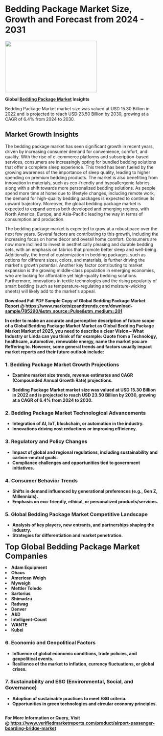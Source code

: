 <H1>Bedding Package Market Size, Growth and Forecast from 2024 - 2031</H1><img class="aligncenter size-medium wp-image-584254" src="https://thirdeyenews.in/wp-content/uploads/2024/09/Global-Market-Research-300x168.jpeg" alt="" width="300" height="168" /><p><strong>Global&nbsp;<a href="https://www.marketsizeandtrends.com/download-sample/785290/&amp;utm_source=Pulse&amp;utm_medium=201">Bedding Package Market</a> Insights</strong></p><p>Bedding Package Market market size was valued at USD 15.30 Billion in 2022 and is projected to reach USD 23.50 Billion by 2030, growing at a CAGR of 6.4% from 2024 to 2030.</p><p><h2>Market Growth Insights</h2> <p>The bedding package market has seen significant growth in recent years, driven by increasing consumer demand for convenience, comfort, and quality. With the rise of e-commerce platforms and subscription-based services, consumers are increasingly opting for bundled bedding solutions that offer a complete sleep experience. This trend has been fueled by the growing awareness of the importance of sleep quality, leading to higher spending on premium bedding products. The market is also benefiting from innovation in materials, such as eco-friendly and hypoallergenic fabrics, along with a shift towards more personalized bedding solutions. As people spend more time at home due to lifestyle changes, including remote work, the demand for high-quality bedding packages is expected to continue its upward trajectory. Moreover, the global bedding package market is expected to expand across both developed and emerging regions, with North America, Europe, and Asia-Pacific leading the way in terms of consumption and production.</p> <p><strong></strong></p> <p>The bedding package market is expected to grow at a robust pace over the next few years. Several factors are contributing to this growth, including the increasing focus on home décor and overall home comfort. Consumers are now more inclined to invest in aesthetically pleasing and durable bedding sets, with an emphasis on fabrics that promote better sleep and well-being. Additionally, the trend of customization in bedding packages, such as options for different sizes, colors, and materials, is further driving the market's growth potential. Another key factor contributing to market expansion is the growing middle-class population in emerging economies, who are looking for affordable yet high-quality bedding solutions. Furthermore, innovations in textile technologies and the rising popularity of smart bedding (such as temperature-regulating and moisture-wicking sheets) will likely add to the market's appeal.</p> <p><strong></p><p><span class=""><strong>Download Full PDF Sample Copy of Global Bedding Package Market Report</strong> @ <a href="https://www.marketsizeandtrends.com/download-sample/785290/&amp;utm_source=Pulse&amp;utm_medium=201" target="_blank">https://www.marketsizeandtrends.com/download-sample/785290/&amp;utm_source=Pulse&amp;utm_medium=201</a></span></p><p>In order to make an accurate and perceptive description of future scope of a Global&nbsp;Bedding Package Market Market as Global&nbsp;Bedding Package Market Market of 2025, you need to describe a clear Vision &ndash; What Industry or Linda can you think of for example: Quote from a Technology, healthcare, automotive, renewable energy, name the market you are Reffering to. However, some general trends and factors usually impact market reports and their future outlook include:</p><h3>1.&nbsp;<strong>Bedding Package Market Growth Projections</strong></h3><ul><li>Examine market size trends, revenue estimates and CAGR (Compounded Annual Growth Rate) projections.</li><li><p>Bedding Package Market market size was valued at USD 15.30 Billion in 2022 and is projected to reach USD 23.50 Billion by 2030, growing at a CAGR of 6.4% from 2024 to 2030.</p></li></ul><h3>2.&nbsp;<strong>Bedding Package Market Technological Advancements</strong></h3><ul><li>Integration of AI, IoT, blockchain, or automation in the industry.</li><li>Innovations driving cost reductions or improving efficiency.</li></ul><h3>3.&nbsp;<strong>Regulatory and Policy Changes</strong></h3><ul><li>Impact of global and regional regulations, including sustainability and carbon-neutral goals.</li><li>Compliance challenges and opportunities tied to government initiatives.</li></ul><h3>4.&nbsp;<strong>Consumer Behavior Trends</strong></h3><ul><li>Shifts in demand influenced by generational preferences (e.g., Gen Z, Millennials).</li><li>Emphasis on eco-friendly, ethical, or personalized products/services.</li></ul><h3>5.&nbsp;<strong>Global Bedding Package Market Competitive Landscape</strong></h3><ul><li>Analysis of key players, new entrants, and partnerships shaping the industry.</li><li>Strategies for differentiation and market penetration.</li></ul><p data-pm-slice="1 1 []"><span style="color: inherit; font-family: inherit; font-size: 25px;">Top Global Bedding Package Market Companies</span></p><div class="" data-test-id=""><p><li>Adam Equipment</li><li> Ohaus</li><li> American Weigh</li><li> Myweigh</li><li> Mettler Toledo</li><li> Sartorius</li><li> Shimadzu</li><li> Radwag</li><li> Denver</li><li> A&D</li><li> Intelligent-Count</li><li> WANTE</li><li> Kubei</li></p></div><h3>6.&nbsp;<strong>Economic and Geopolitical Factors</strong></h3><ul><li>Influence of global economic conditions, trade policies, and geopolitical events.</li><li>Resilience of the market to inflation, currency fluctuations, or global crises.</li></ul><h3>7.&nbsp;<strong>Sustainability and ESG (Environmental, Social, and Governance)</strong></h3><ul><li>Adoption of sustainable practices to meet ESG criteria.</li><li>Opportunities in green technologies and circular economy principles.</li></ul><h2><strong style="font-size: 14px;">For More Information or Query, Visit @&nbsp;</strong><a style="background-color: #ffffff; font-size: 14px;" href="https://www.marketsizeandtrends.com/report/bedding-package-market/" target="_blank">https://www.verifiedmarketreports.com/product/airport-passenger-boarding-bridge-market</a></h2>
